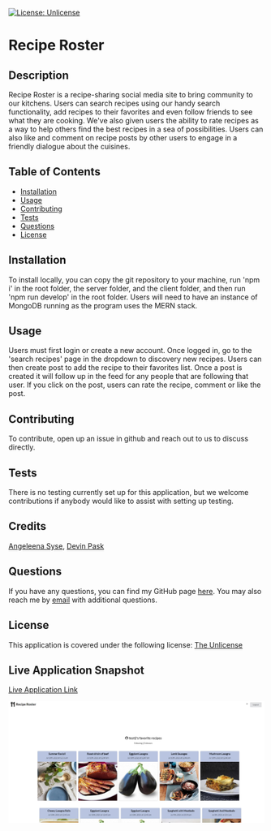 
  [![License: Unlicense](https://img.shields.io/badge/license-Unlicense-blue.svg)](http://unlicense.org/)

  # Recipe Roster

  ## Description
  Recipe Roster is a recipe-sharing social media site to bring community to our kitchens. Users can search recipes using our handy search functionality, add recipes to their favorites and even follow friends to see what they are cooking. We've also given users the ability to rate recipes as a way to help others find the best recipes in a sea of possibilities. Users can also like and comment on recipe posts by other users to engage in a friendly dialogue about the cuisines.


  ## Table of Contents

  * [Installation](#installation)
  * [Usage](#usage)
  * [Contributing](#contributing)
  * [Tests](#tests)
  * [Questions](#questions)
  * [License](#license)

  ## Installation
  To install locally, you can copy the git repository to your machine, run 'npm i' in the root folder, the server folder, and the client folder, and then run 'npm run develop' in the root folder. Users will need to have an instance of MongoDB running as the program uses the MERN stack.

  ## Usage
  Users must first login or create a new account. Once logged in, go to the 'search recipes' page in the dropdown to discovery new recipes. Users can then create post to add the recipe to their favorites list. Once a post is created it will follow up in the feed for any people that are following that user.  If you click on the post, users can rate the recipe, comment or like the post.

  ## Contributing
  To contribute, open up an issue in github and reach out to us to discuss directly.

  ## Tests
  There is no testing currently set up for this application, but we welcome contributions if anybody would like to assist with setting up testing.

  ## Credits
  [Angeleena Syse](https://github.com/angeeg),
  [Devin Pask](https://github.com/DevinPask)

  ## Questions
  If you have any questions, you can find my GitHub page [here](https://github.com/campbefs). You may also reach me by [email](mailto:campbefs@gmail.com) with additional questions.

  ## License
  This application is covered under the following license: [The Unlicense](http://unlicense.org/)

  ## Live Application Snapshot
  [Live Application Link](https://recipe-roster.herokuapp.com/)
  
  ![alt text](client/src/assets/images/screenshot.JPG 'Live Application Screenshot')

